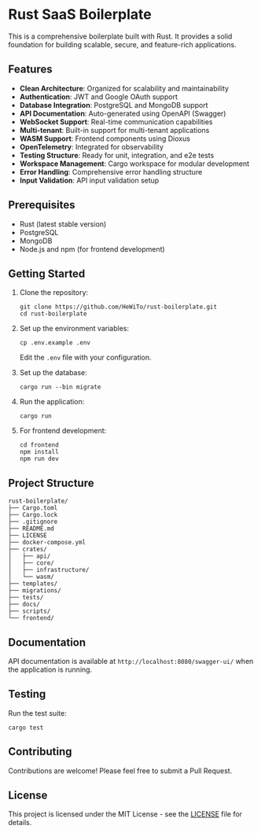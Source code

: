 # Rust SaaS Boilerplate

This is a comprehensive boilerplate built with Rust. It provides a solid foundation for building scalable, secure, and feature-rich applications.

## Features

- **Clean Architecture**: Organized for scalability and maintainability
- **Authentication**: JWT and Google OAuth support
- **Database Integration**: PostgreSQL and MongoDB support
- **API Documentation**: Auto-generated using OpenAPI (Swagger)
- **WebSocket Support**: Real-time communication capabilities
- **Multi-tenant**: Built-in support for multi-tenant applications
- **WASM Support**: Frontend components using Dioxus
- **OpenTelemetry**: Integrated for observability
- **Testing Structure**: Ready for unit, integration, and e2e tests
- **Workspace Management**: Cargo workspace for modular development
- **Error Handling**: Comprehensive error handling structure
- **Input Validation**: API input validation setup

## Prerequisites

- Rust (latest stable version)
- PostgreSQL
- MongoDB
- Node.js and npm (for frontend development)

## Getting Started

1. Clone the repository:

   ```
   git clone https://github.com/HeWiTo/rust-boilerplate.git
   cd rust-boilerplate
   ```

2. Set up the environment variables:

   ```
   cp .env.example .env
   ```

   Edit the `.env` file with your configuration.

3. Set up the database:

   ```
   cargo run --bin migrate
   ```

4. Run the application:

   ```
   cargo run
   ```

5. For frontend development:
   ```
   cd frontend
   npm install
   npm run dev
   ```

## Project Structure

```
rust-boilerplate/
├── Cargo.toml
├── Cargo.lock
├── .gitignore
├── README.md
├── LICENSE
├── docker-compose.yml
├── crates/
│   ├── api/
│   ├── core/
│   ├── infrastructure/
│   └── wasm/
├── templates/
├── migrations/
├── tests/
├── docs/
├── scripts/
└── frontend/
```

## Documentation

API documentation is available at `http://localhost:8080/swagger-ui/` when the application is running.

## Testing

Run the test suite:

```
cargo test
```

## Contributing

Contributions are welcome! Please feel free to submit a Pull Request.

## License

This project is licensed under the MIT License - see the [LICENSE](https://github.com/HeWiTo/rust-boilerplate/blob/main/LICENSE) file for details.
